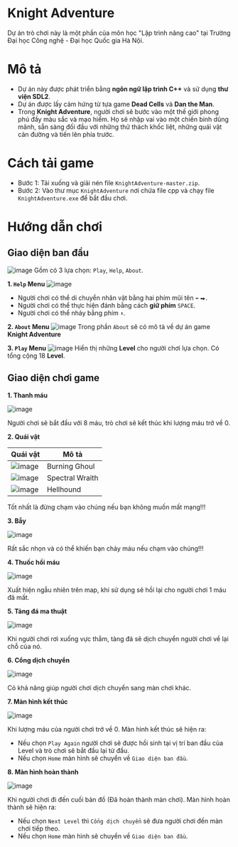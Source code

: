 # Knight Adventure
Dự án trò chơi này là một phần của môn học "Lập trình nâng cao" tại Trường Đại học Công nghệ - Đại học Quốc gia Hà Nội.

# Mô tả
- Dự án này được phát triển bằng __ngôn ngữ lập trình C++__ và sử dụng __thư viện SDL2__.
- Dự án được lấy cảm hứng từ tựa game __Dead Cells__ và __Dan the Man__.
- Trong __Knight Adventure__, người chơi sẽ bước vào một thế giới phong phú đầy màu sắc và mạo hiểm. Họ sẽ nhập vai vào một chiến binh dũng mãnh, sẵn sàng đối đầu với những thử thách khốc liệt, những quái vật cản đường và tiến lên phía trước.

# Cách tải game
- Bước 1: Tải xuống và giải nén file `KnightAdventure-master.zip`.
- Bước 2: Vào thư mục `KnightAdventure` nơi chứa file cpp và chạy file `KnightAdventure.exe` để bắt đầu chơi.

# Hướng dẫn chơi
## Giao diện ban đầu
![image](https://github.com/mquang09/KnightAdventure/assets/101109835/0437b470-a206-4f70-95bf-225cd683a8a9)
Gồm có 3 lựa chọn: `Play`, `Help`, `About`.

__1. `Help` Menu__
![image](https://github.com/mquang09/KnightAdventure/assets/101109835/4941e89b-1c06-4085-b38d-c7683eab4ff3)
- Người chơi có thể di chuyển nhân vật bằng hai phím mũi tên `⬅` `⮕`.
- Người chơi có thể thực hiện đánh bằng cách __giữ phím__ `SPACE`.
- Người chơi có thể nhảy bằng phím `⬆`.

__2. `About` Menu__
![image](https://github.com/mquang09/KnightAdventure/assets/101109835/e253d8ef-b13a-4072-9c5b-cca6c08ac1b7)
Trong phần `About` sẽ có mô tả về dự án game __Knight Adventure__

__3. `Play` Menu__
![image](https://github.com/mquang09/KnightAdventure/assets/101109835/9c7dcf60-df58-4d74-ae5f-1d9a7dbcddc4)
Hiển thị những __Level__ cho người chơi lựa chọn. Có tổng cộng 18 __Level__.

## Giao diện chơi game
__1. Thanh máu__

![image](https://github.com/mquang09/KnightAdventure/assets/101109835/8bd4b9b7-89a7-4e42-93cb-124d4b044f45)

Người chơi sẽ bắt đầu với 8 máu, trò chơi sẽ kết thúc khi lượng máu trở về 0.


__2. Quái vật__

| Quái vật | Mô tả |
| -------- | ----- |
| ![image](https://github.com/mquang09/KnightAdventure/assets/101109835/de0f6ea0-1c35-4cdd-a8fb-f0049a109932) | Burning Ghoul |
| ![image](https://github.com/mquang09/KnightAdventure/assets/101109835/6fac1989-a79f-4507-86e4-30ca424e56a8) | Spectral Wraith |
| ![image](https://github.com/mquang09/KnightAdventure/assets/101109835/593448a9-7d6a-4a26-891b-e35284d9ed7a) | Hellhound |

Tốt nhất là đừng chạm vào chúng nếu bạn không muốn mất mạng!!!

__3. Bẫy__

![image](https://github.com/mquang09/KnightAdventure/assets/101109835/7bd4e848-da85-4c30-a64d-fdf7901ab59d)

Rất sắc nhọn và có thể khiến bạn chảy máu nếu chạm vào chúng!!!

__4. Thuốc hồi máu__

![image](https://github.com/mquang09/KnightAdventure/assets/101109835/341d4549-02a6-451e-8cb9-75d35a78ee17)

Xuất hiện ngẫu nhiên trên map, khi sử dụng sẽ hồi lại cho người chơi 1 máu đã mất.

__5. Tảng đá ma thuật__

![image](https://github.com/mquang09/KnightAdventure/assets/101109835/101e54b9-9924-4876-bb34-b08aef4b9c27)

Khi người chơi rơi xuống vực thẳm, tảng đá sẽ dịch chuyển người chơi về lại chỗ của nó.

__6. Cổng dịch chuyển__

![image](https://github.com/mquang09/KnightAdventure/assets/101109835/a97989bf-d762-441b-8d51-8ee062a1cea4)

Có khả năng giúp người chơi dịch chuyển sang màn chơi khác.

__7. Màn hình kết thúc__

![image](https://github.com/mquang09/KnightAdventure/assets/101109835/4c3d227f-7353-440a-9e4b-db2318c6cf0f)

Khi lượng máu của người chơi trở về 0. Màn hình kết thúc sẽ hiện ra:
- Nếu chọn `Play Again` người chơi sẽ được hồi sinh tại vị trí ban đầu của Level và trò chơi sẽ bắt đầu lại từ đầu.
- Nếu chọn `Home` màn hình sẽ chuyển về `Giao diện ban đầu`.

__8. Màn hình hoàn thành__

![image](https://github.com/mquang09/KnightAdventure/assets/101109835/cc782ce6-b2ff-49f3-b3df-5872a26a4624)

Khi người chơi đi đến cuối bản đồ (Đã hoàn thành màn chơi). Màn hình hoàn thành sẽ hiện ra:
- Nếu chọn `Next Level` thì `Cổng dịch chuyển` sẽ đưa người chơi đến màn chơi tiếp theo.
- Nếu chọn `Home` màn hình sẽ chuyển về `Giao diện ban đầu`.





